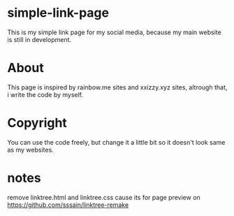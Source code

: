 # simple-link-page
This is my simple link page for my social media, because my main website is still in development.

# About
This page is inspired by rainbow.me sites and xxizzy.xyz sites, altrough that, i write the code by myself.

# Copyright
You can use the code freely, but change it a little bit so it doesn't look same as my websites.

# notes
remove linktree.html and linktree.css cause its for page preview on https://github.com/sssain/linktree-remake
